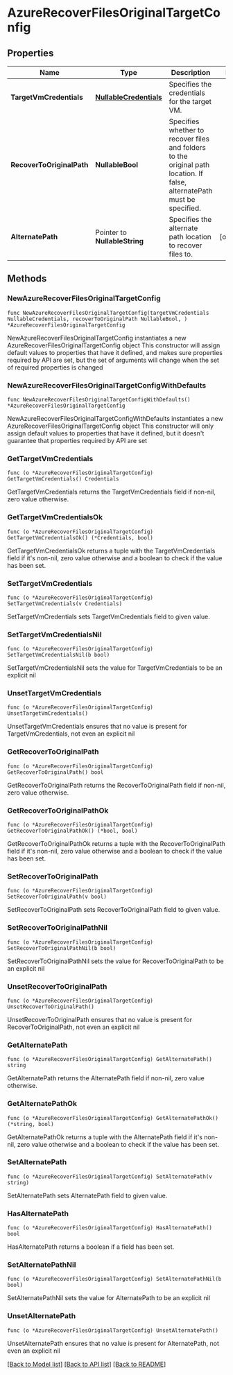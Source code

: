 # AzureRecoverFilesOriginalTargetConfig

## Properties

Name | Type | Description | Notes
------------ | ------------- | ------------- | -------------
**TargetVmCredentials** | [**NullableCredentials**](Credentials.md) | Specifies the credentials for the target VM. | 
**RecoverToOriginalPath** | **NullableBool** | Specifies whether to recover files and folders to the original path location. If false, alternatePath must be specified. | 
**AlternatePath** | Pointer to **NullableString** | Specifies the alternate path location to recover files to. | [optional] 

## Methods

### NewAzureRecoverFilesOriginalTargetConfig

`func NewAzureRecoverFilesOriginalTargetConfig(targetVmCredentials NullableCredentials, recoverToOriginalPath NullableBool, ) *AzureRecoverFilesOriginalTargetConfig`

NewAzureRecoverFilesOriginalTargetConfig instantiates a new AzureRecoverFilesOriginalTargetConfig object
This constructor will assign default values to properties that have it defined,
and makes sure properties required by API are set, but the set of arguments
will change when the set of required properties is changed

### NewAzureRecoverFilesOriginalTargetConfigWithDefaults

`func NewAzureRecoverFilesOriginalTargetConfigWithDefaults() *AzureRecoverFilesOriginalTargetConfig`

NewAzureRecoverFilesOriginalTargetConfigWithDefaults instantiates a new AzureRecoverFilesOriginalTargetConfig object
This constructor will only assign default values to properties that have it defined,
but it doesn't guarantee that properties required by API are set

### GetTargetVmCredentials

`func (o *AzureRecoverFilesOriginalTargetConfig) GetTargetVmCredentials() Credentials`

GetTargetVmCredentials returns the TargetVmCredentials field if non-nil, zero value otherwise.

### GetTargetVmCredentialsOk

`func (o *AzureRecoverFilesOriginalTargetConfig) GetTargetVmCredentialsOk() (*Credentials, bool)`

GetTargetVmCredentialsOk returns a tuple with the TargetVmCredentials field if it's non-nil, zero value otherwise
and a boolean to check if the value has been set.

### SetTargetVmCredentials

`func (o *AzureRecoverFilesOriginalTargetConfig) SetTargetVmCredentials(v Credentials)`

SetTargetVmCredentials sets TargetVmCredentials field to given value.


### SetTargetVmCredentialsNil

`func (o *AzureRecoverFilesOriginalTargetConfig) SetTargetVmCredentialsNil(b bool)`

 SetTargetVmCredentialsNil sets the value for TargetVmCredentials to be an explicit nil

### UnsetTargetVmCredentials
`func (o *AzureRecoverFilesOriginalTargetConfig) UnsetTargetVmCredentials()`

UnsetTargetVmCredentials ensures that no value is present for TargetVmCredentials, not even an explicit nil
### GetRecoverToOriginalPath

`func (o *AzureRecoverFilesOriginalTargetConfig) GetRecoverToOriginalPath() bool`

GetRecoverToOriginalPath returns the RecoverToOriginalPath field if non-nil, zero value otherwise.

### GetRecoverToOriginalPathOk

`func (o *AzureRecoverFilesOriginalTargetConfig) GetRecoverToOriginalPathOk() (*bool, bool)`

GetRecoverToOriginalPathOk returns a tuple with the RecoverToOriginalPath field if it's non-nil, zero value otherwise
and a boolean to check if the value has been set.

### SetRecoverToOriginalPath

`func (o *AzureRecoverFilesOriginalTargetConfig) SetRecoverToOriginalPath(v bool)`

SetRecoverToOriginalPath sets RecoverToOriginalPath field to given value.


### SetRecoverToOriginalPathNil

`func (o *AzureRecoverFilesOriginalTargetConfig) SetRecoverToOriginalPathNil(b bool)`

 SetRecoverToOriginalPathNil sets the value for RecoverToOriginalPath to be an explicit nil

### UnsetRecoverToOriginalPath
`func (o *AzureRecoverFilesOriginalTargetConfig) UnsetRecoverToOriginalPath()`

UnsetRecoverToOriginalPath ensures that no value is present for RecoverToOriginalPath, not even an explicit nil
### GetAlternatePath

`func (o *AzureRecoverFilesOriginalTargetConfig) GetAlternatePath() string`

GetAlternatePath returns the AlternatePath field if non-nil, zero value otherwise.

### GetAlternatePathOk

`func (o *AzureRecoverFilesOriginalTargetConfig) GetAlternatePathOk() (*string, bool)`

GetAlternatePathOk returns a tuple with the AlternatePath field if it's non-nil, zero value otherwise
and a boolean to check if the value has been set.

### SetAlternatePath

`func (o *AzureRecoverFilesOriginalTargetConfig) SetAlternatePath(v string)`

SetAlternatePath sets AlternatePath field to given value.

### HasAlternatePath

`func (o *AzureRecoverFilesOriginalTargetConfig) HasAlternatePath() bool`

HasAlternatePath returns a boolean if a field has been set.

### SetAlternatePathNil

`func (o *AzureRecoverFilesOriginalTargetConfig) SetAlternatePathNil(b bool)`

 SetAlternatePathNil sets the value for AlternatePath to be an explicit nil

### UnsetAlternatePath
`func (o *AzureRecoverFilesOriginalTargetConfig) UnsetAlternatePath()`

UnsetAlternatePath ensures that no value is present for AlternatePath, not even an explicit nil

[[Back to Model list]](../README.md#documentation-for-models) [[Back to API list]](../README.md#documentation-for-api-endpoints) [[Back to README]](../README.md)


